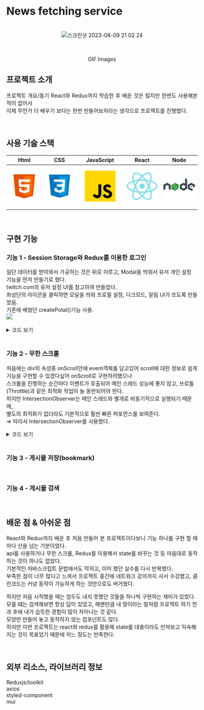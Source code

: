 # News fetching service

<p align="center">
  <br>
  <img width="1335" alt="스크린샷 2023-08-09 21 02 24" src="https://github.com/PerSeMaverick/newsfetching/assets/104728148/4de1d8b6-f915-45da-82ff-2eb25b80ac11">
  <br>
</p>

<br>

<p align="center">
GIF Images
</p>

## 프로젝트 소개

<p align="justify">
프로젝트 개요/동기
  React와 Redux까지 학습한 후 배운 것은 많지만 한번도 사용해본적이 없어서 <br>
  이제 무언가 더 배우기 보다는 한번 만들어보자라는 생각으로 프로젝트를 진행했다.
</p>

<br>

## 사용 기술 스택

|   Html  |  CSS   | JavaScript |   React   |   Node  |
| :-----: | :----: | :--------: |  :------: | :-----: |
| ![html] | ![css] |   ![js]    |  ![react] | ![node] |

<br>


## 구현 기능

### 기능 1 - Session Storage와 Redux를 이용한 로그인
일단 데이터를 받아와서 가공하는 것은 뒤로 미루고, Modal을 띄워서 유저 개인 설정 기능을 먼저 만들기로 했다.<br>
twitch.com의 유저 설정 UI를 참고하여 만들었다.<br>
좌상단의 아이콘을 클릭하면 모달을 띄워 프로필 설정, 다크모드, 알림 UI가 뜨도록 만들었음.<br>
기존에 배웠던 createPotal()기능 사용.<br>
<img src='기록용 캡쳐/스크린샷 2023-04-03 17.57.41.png'>

<details>
<summary>코드 보기</summary>
<div markdown="1">
  
```javascript
(App.js)
  useEffect(() => {
    let geted = sessionStorage.getItem("userLoginInfo");
    geted = JSON.parse(geted);
    if (geted) {
      setIsLogined(true);
      dispatch(onLogined());
      console.log(geted);
    }
  }, []);
  
  <FontAwesomeIcon
    className="icon"
    icon={faUser}
    onClick={() => {
      if (loginCheck.alreadyLogin === false) {
        dispatch(onShowLogin());
      } else {
        setProfile(true);
      }
    }}
  />
```

```javascript
(IsLoggin.jsx)
import Button from "@mui/material/Button";
import Menu from "@mui/material/Menu";

const MenuBtn = style.button`
  display: block;
  border:none;
  background-color: transparent;
  font-size:16px;
  padding:5px 18px;
  width: full-width;
  &:hover{
    cursor:pointer;
    background: cornflowerblue;
    color: white;
    transition: 0.3s;
  }
`;

const IsLoggin = (props) => {
  let loginHandler = useSelector((state) => state.loginHandler);
  const dispatch = useDispatch();

  const [anchorEl, setAnchorEl] = React.useState(null);
  const open = Boolean(anchorEl);
  const handleClick = (event) => {
    setAnchorEl(event.currentTarget);
  };

  const onClose = () => {
    setAnchorEl(null);
  };

  return (
    <div>
      {loginHandler.showLoginModal && <LogginModal onHide={props.onHide} />}
      {props.isLogined === true ? (
        <div>
          <form
            id="logout"
            onSubmit={() => {
              setAnchorEl(null);
              dispatch(onLogined());
              sessionStorage.removeItem("userLoginInfo");
            }}
          >
            <Button id="basic-button" onClick={handleClick}>
              <Avatar
                className={classes.avatar}
                alt=""
                src="/img/project5Profile.png"
              />
            </Button>
            <Menu
              id="basic-menu"
              anchorEl={anchorEl}
              open={open}
              onClose={onClose}
              MenuListProps={{
                "aria-labelledby": "basic-button",
              }}
            >
              <MenuBtn
                className={classes.menuBtn}
                onClick={() => (props.onHideProfile(), setAnchorEl(null))}
              >
                &nbsp;내 계정&nbsp;
              </MenuBtn>
              <MenuBtn className={classes.menuBtn} type="submit" form="logout">
                로그아웃
              </MenuBtn>
            </Menu>
          </form>
        </div>

...생략
```
```javascript
(store.js)
initialState: {
    showLoginModal: false,
    alreadyLogin: false,
  },
reducers: {
	onShowLogin(state) {
	  if (state.showLoginModal === false) {
	    state.showLoginModal = true;
	  } else {
	    state.showLoginModal = false;
	  }
	},
	onLogined(state) {
		  state.alreadyLogin = true;
	},
</div>
```
</details>
<br>

### 기능 2 - 무한 스크롤
처음에는 div의 속성중 onScroll안에 event객체를 담고있어 scroll에 대한 정보로 쉽게 기능을 구현할 수 있겠다싶어 onScroll로 구현하려했으나<br>
스크롤을 진행하는 순간마다 이벤트가 호출되어 메인 스레드 성능에 좋지 않고, 쓰로틀(Throttle)과 같은 최적화 작업이 늘 동반되어야 한다.<br>
하지만 IntersectionObserver는 메인 스레드와 별개로 비동기적으로 실행되기 때문에,<br>
별도의 최적화가 없더라도 기본적으로 훨씬 빠른 퍼포먼스를 보여준다.<br>
⇒ 따라서 IntersectionObserver를 사용했다.<br>
<details>
<summary>코드 보기</summary>
<div markdown="1">
	
```javascript
(News.jsx)

import React, { useEffect, useState } from "react";
import NewsItem from "./NewsItem";

import classes from "./News.module.css";

import axios from "axios";

const News = () => {
  let [fetchedData, setFetchedData] = useState([]);

	useEffect 내부에서 fetchData함수를 실행해서 데이터를 가져온 후에
	  useEffect(() => {
	    fetchData();
	    let timer = setTimeout(() => {
	      // 4. observeLastItem함수로 마지막 아이탬을 찾을 때까지 관찰한다.
	      const observeLastItem = (observer, items) => {
	        const lastItem = items[items.length - 1];
	        observer.observe(lastItem);
	      };
	      // 5. options.threshold로 정의한 Percent(%) 만큼 화면에 노출 혹은 제외 되면, entries 배열에 추가하고, Callback Function 을 호출한다.
	      const observerCallback = (entries, observer) => {
	        entries.forEach((entry) => {
	          console.log(entry);
	          if (entry.isIntersecting) {
		  // 6. 노출여부 확인하고 추가 요청 보내고, 이전의 마지막 아이템 관찰 중지
		    // 여기서 추가 요청 보내기
	            observer.unobserve(entry.target);
	            timer = setTimeout(() => {
	   	      // 7. 새로운 마지막 아이템 찾기
	              observeLastItem(observer, [
	                ...document.querySelectorAll(".my-element"),
	              ]);
	            }, 1000);
	          }
	        });
	      };
	
	      let items = [...document.querySelectorAll(".my-element")];
	      // 1. .map으로 랜더링 된 NewItem들을 모두 가져온다.
	      const observer = new IntersectionObserver(observerCallback, {
	        threshold: 0.9,
	      });
	      // 2. observer를 생성해주고
	      observeLastItem(observer, items);
	      // 3. observeLastItem에 생성된 items들과 observer를 넘겨 실행한다.
	    }, 2000);
	
	    return () => {
	      clearTimeout(timer);
	    };
	  }, []);

	  const fetchData = async () => {
	    try {
	      const response = await axios.get("http://localhost:8070/", {
	        params: { display: 10, sort: "sim" },
	      });
	      // console.log(response.data);
	      setFetchedData(response.data.items);
	    } catch (error) {
	      console.error("Error fetching data from server:", error);
	    }
	  };

  return (
    <div className={classes.articles}>
      {fetchedData.length === 0 ? (
        <h2>로딩중...!</h2>
      ) : (
        fetchedData.map((items, i) => (
          <NewsItem
            key={i}
            title={items.title}
            originallink={items.originallink}
            description={items.description}
            pubDate={items.pubDate}
          />
        ))
      )}
    </div>
  );
};

export default News;
```
</details>
<br>

### 기능 3 - 게시물 저장(bookmark)

<br>

### 기능 4 - 게시물 검색

<br>

## 배운 점 & 아쉬운 점

<p align="justify">
React와 Redux까지 배운 후 처음 만들어 본 프로젝트이다보니 기능 하나를 구현 할 때 마다 산을 넘는 기분이었다.<br>
api를 사용하거나 무한 스크롤, Redux를 이용해서 state를 바꾸는 것 등 마음대로 동작하는 것이 하나도 없었다.<br>
기본적인 자바스크립트 문법에서도 막히고, 이미 했던 실수를 다시 반복했다.<br>
부족한 점이 너무 많다고 느껴서 프로젝트 중간에 네트워크 강의까지 사서 수강했고, 클린코드는 커녕 동작이 가능하게 하는 것만으로도 버거웠다.

하지만 처음 시작했을 때는 엄두도 내지 못했던 것들을 하나씩 구현하는 재미가 있었다.<br>
모를 떄는 검색해보면 항상 답이 있었고, 헤맨만큼 내 땅이라는 말처럼 프로젝트 하기 전과 후에 내가 습득한 경험이 많이 차이나는 것 같다.<br>
모양만 만들어 놓고 동작하지 않는 컴포넌트도 많다.<br>
하지만 이번 프로젝트는 react와 redux를 활용해 state를 대충이라도 만져보고 익숙해지는 것이 목표었기 때문에 어느 정도는 만족한다.
</p>

<br>

## 외부 리소스, 라이브러리 정보
<p align="justify">
Reduxjs/toolkit<br>
axios<br>
styled-component<br>
mui
</p>

<!-- ## 라이센스

MIT &copy; [NoHack](mailto:lbjp114@gmail.com)
-->

<!-- Stack Icon Refernces -->

[html]: /icon/html.svg
[css]: /icon/css.svg
[js]: /icon/javascript.svg
[react]: /icon/react.svg
[node]: /icon/node.svg
